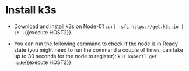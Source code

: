 # Install k3s

* Download and install k3s on Node-01
`curl -sfL https://get.k3s.io | sh -`{{execute HOST2}}

*  You can run the following command to check if the node is in Ready state (you might need to run the command a couple of times, can take up to 30 seconds for the node to register):
`k3s kubectl get node`{{execute HOST2}}